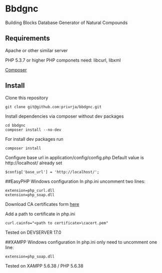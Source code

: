 # Bbdgnc
Building Blocks Database Generator of Natural Compounds

## Requirements
Apache or other similar server

PHP 5.3.7 or higher
PHP componets need: libcurl, libxml

[Composer](https://getcomposer.org/download/)

## Install
Clone this repository
    
    git clone git@github.com:privrja/bbdgnc.git

Install dependencies via composer without dev packages

    cd bbdgnc
    composer install --no-dev

For install dev packages run

    composer install
    
Configure base url in application/config/config.php
Default value is http://localhost/ already set

    $config['base_url'] = 'http://localhost/';
    
##EasyPHP Windows configuration
In php.ini uncomment two lines:
    
    extension=php_curl.dll
    extension=php_soap.dll

Download CA certificates form [here](https://curl.haxx.se/docs/caextract.html)     

Add a path to certificate in php.ini

    curl.cainfo="<path to certificate>\cacert.pem"
    
Tested on DEVSERVER 17.0 

##XAMPP Windows configuration
In php.ini only need to uncomment one line:

    extension=php_soap.dll
    
Tested on XAMPP 5.6.38 / PHP 5.6.38


    
